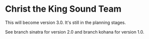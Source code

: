 Christ the King Sound Team
==========================

This will become version 3.0. It's still in the planning stages.

See branch sinatra for version 2.0 and branch kohana for version 1.0.
